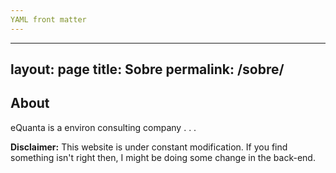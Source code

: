 ```yaml
---
YAML front matter
---
```


---
layout: page
title: Sobre
permalink: /sobre/
---

## About

eQuanta is a environ consulting company 
.
.
.

**Disclaimer:** This website is under constant modification. 
If you find something isn't right then,
I might be doing some change in the back-end.
